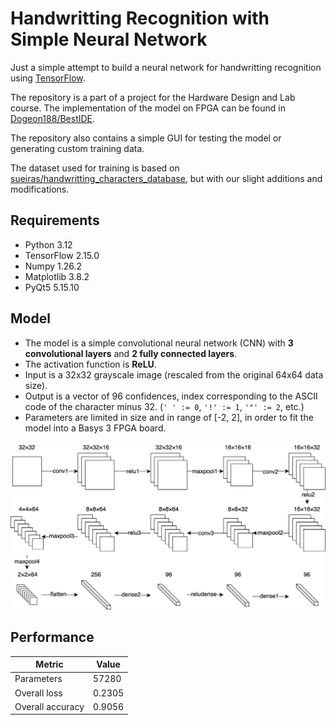 # Handwritting Recognition with Simple Neural Network

Just a simple attempt to build a neural network for handwritting recognition using [TensorFlow](https://www.tensorflow.org/).

The repository is a part of a project for the Hardware Design and Lab course. The implementation of the model on FPGA can be found in [Dogeon188/BestIDE](https://github.com/Dogeon188/BestIDE).

The repository also contains a simple GUI for testing the model or generating custom training data.

The dataset used for training is based on [sueiras/handwritting_characters_database](https://github.com/sueiras/handwritting_characters_database), but with our slight additions and modifications.

## Requirements

- Python 3.12
- TensorFlow 2.15.0
- Numpy 1.26.2
- Matplotlib 3.8.2
- PyQt5 5.15.10

## Model

- The model is a simple convolutional neural network (CNN) with **3 convolutional layers** and **2 fully connected layers**.
- The activation function is **ReLU**.
- Input is a 32x32 grayscale image (rescaled from the original 64x64 data size).
- Output is a vector of 96 confidences, index corresponding to the ASCII code of the character minus 32. (`' ' := 0`, `'!' := 1`, `'"' := 2`, etc.)
- Parameters are limited in size and in range of [-2, 2], in order to fit the model into a Basys 3 FPGA board.

![Visualization of the model.](doc/model_vis.png)

## Performance

Metric           | Value
-----------------|----------------------
Parameters       | 57280
Overall loss     | 0.2305
Overall accuracy | 0.9056
